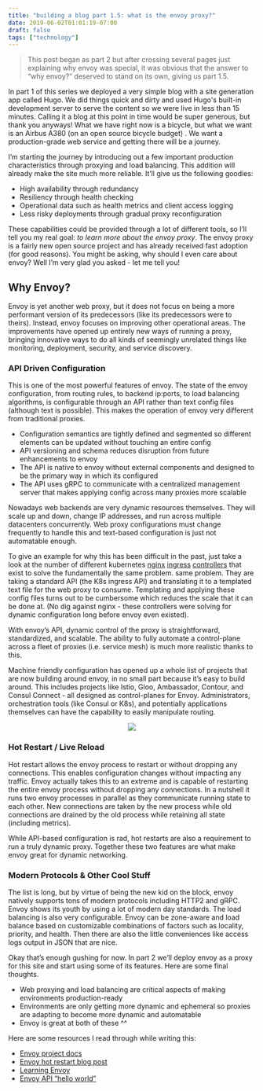 ```yaml
---
title: "building a blog part 1.5: what is the envoy proxy?"
date: 2019-06-02T01:01:19-07:00
draft: false
tags: ["technology"]
---
```


>This post began as part 2 but after crossing several pages just explaining why envoy was special, it was obvious that the answer to “why envoy?” deserved to stand on its own, giving us part 1.5.

In part 1 of this series we deployed a very simple blog with a site generation app called Hugo. We did things quick and dirty and used Hugo's built-in development server to serve the content so we were live in less than 15 minutes. Calling it a blog at this point in time would be super generous, but thank you anyways! What we have right now is a bicycle, but what we want is an Airbus A380 (on an open source bicycle budget) . We want a production-grade web service and getting there will be a journey. 

I’m starting the journey by introducing out a few important production characteristics through proxying and load balancing. This addition will already make the site much more reliable. It’ll give us the following goodies:

- High availability through redundancy
- Resiliency through health checking 
- Operational data such as health metrics and client access logging
- Less risky deployments through gradual proxy reconfiguration

These capabilities could be provided through a lot of different tools, so I’ll tell you my real goal: _to learn more about the envoy proxy_. The envoy proxy is a fairly new open source project and has already received fast adoption (for good reasons). You might be asking, why should I even care about envoy? Well I’m very glad you asked - let me tell you!

## Why Envoy?

Envoy is yet another web proxy, but it does not focus on being a more performant version of its predecessors (like its predecessors were to theirs). Instead, envoy focuses on improving other operational areas. The improvements have opened up entirely new ways of running a proxy, bringing innovative ways to do all kinds of seemingly unrelated things like monitoring, deployment, security, and service discovery. 

### API Driven Configuration

This is one of the most powerful features of envoy. The state of the envoy configuration, from routing rules, to backend ip:ports, to load balancing algorithms, is configurable through an API rather than text config files (although text is possible). This makes the operation of envoy very different from traditional proxies.

- Configuration semantics are tightly defined and segmented so different elements can be updated without touching an entire config
- API versioning and schema reduces disruption from future enhancements to envoy
- The API is native to envoy without external components and designed to be the primary way in which its configured
- The API uses gRPC to communicate with a centralized management server that makes applying config across many proxies more scalable

Nowadays web backends are very dynamic resources themselves. They will scale up and down, change IP addresses, and run across multiple datacenters concurrently. Web proxy configurations must change frequently to handle this and text-based configuration is just not automatable enough. 

To give an example for why this has been difficult in the past, just take a look at the number of different kubernetes [nginx](https://github.com/kubernetes/ingress-nginx) [ingress](https://github.com/nginxinc/kubernetes-ingress) [controllers](https://github.com/ehazlett/interlock) that exist to solve the fundamentally the same problem. same problem. They are taking a standard API (the K8s ingress API) and translating it to a templated text file for the web proxy to consume. Templating and applying these config files turns out to be cumbersome which reduces the scale that it can be done at.  (No dig against nginx - these controllers were solving for dynamic configuration long before envoy even existed).

With envoy’s API, dynamic control of the proxy is straightforward, standardized, and scalable. The ability to fully automate a control-plane across a fleet of proxies (i.e. service mesh) is much more realistic thanks to this. 

Machine friendly configuration has opened up a whole list of projects that are now building around envoy, in no small part because it’s easy to build around. This includes projects like Istio, Gloo, Ambassador, Contour, and Consul Connect - all designed as control-planes for Envoy. Administrators, orchestration tools (like Consul or K8s), and potentially applications themselves can have the capability to easily manipulate routing.

<div align="center">
<img style="max-width:100%" src="/images/envoy-config.png">
</div>

### Hot Restart / Live Reload
Hot restart allows the envoy process to restart or without dropping any connections. This enables configuration changes without impacting any traffic. Envoy actually takes this to an extreme and is capable of restarting the entire envoy process without dropping any connections. In a nutshell it runs two envoy processes in parallel as they communicate running state to each other. New connections are taken by the new process while old connections are drained by the old process while retaining all state (including metrics).

While API-based configuration is rad, hot restarts are also a requirement to run a truly dynamic proxy. Together these two features are what make envoy great for dynamic networking.

### Modern Protocols & Other Cool Stuff
The list is long, but by virtue of being the new kid on the block, envoy natively supports tons of modern protocols including HTTP2 and gRPC. Envoy shows its youth by using a lot of modern day standards. The load balancing is also very configurable. Envoy can be zone-aware and load balance based on customizable combinations of factors such as locality, priority, and health. Then there are also the little conveniences like access logs output in JSON that are nice. 

Okay that’s enough gushing for now. In part 2 we’ll deploy envoy as a proxy for this site and start using some of its features. Here are some final thoughts.

- Web proxying and load balancing are critical aspects of making environments production-ready
- Environments are only getting more dynamic and ephemeral so proxies are adapting to become more dynamic and automatable
- Envoy is great at both of these ^^


Here are some resources I read through while writing this:

- [Envoy project docs](https://www.envoyproxy.io/docs/envoy/latest/)
- [Envoy hot restart blog post](https://blog.envoyproxy.io/envoy-hot-restart-1d16b14555b5)
- [Learning Envoy](https://www.envoyproxy.io/learn/)
- [Envoy API “hello world”](https://medium.com/@salmaan.rashid/envoy-discovery-hello-world-d3e44d19603d)